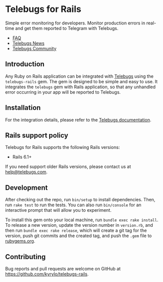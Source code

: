 # Telebugs for Rails

Simple error monitoring for developers. Monitor production errors in real-time
and get them reported to Telegram with Telebugs.

- [FAQ](https://telebugs.com/faq)
- [Telebugs News](https://t.me/TelebugsNews)
- [Telebugs Community](https://t.me/TelebugsCommunity)

## Introduction

Any Ruby on Rails application can be integrated with
[Telebugs](https://telebugs.com) using the `telebugs-rails` gem. The gem is
designed to be simple and easy to use. It integrates the `telebugs` gem with
Rails application, so that any unhandled error occurring in your app will be
reported to Telebugs.

## Installation

For the integration details, please refer to the
[Telebugs documentation](https://telebugs.com/new/docs/integrations/rails).

## Rails support policy

Telebugs for Rails supports the following Rails versions:

- Rails 6.1+

If you need support older Rails versions, please contact us at
[help@telebugs.com](mailto:help@telebugs.com).

## Development

After checking out the repo, run `bin/setup` to install dependencies. Then, run `rake test` to run the tests. You can also run `bin/console` for an interactive prompt that will allow you to experiment.

To install this gem onto your local machine, run `bundle exec rake install`. To release a new version, update the version number in `version.rb`, and then run `bundle exec rake release`, which will create a git tag for the version, push git commits and the created tag, and push the `.gem` file to [rubygems.org](https://rubygems.org).

## Contributing

Bug reports and pull requests are welcome on GitHub at https://github.com/kyrylo/telebugs-rails.
